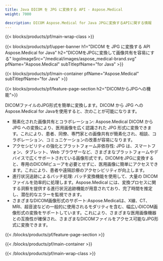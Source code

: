 ```yaml
---
title: Java DICOM を JPG に変換する API - Aspose.Medical
weight: 7000

description: DICOM Aspose.Medical for Java JPGに変換するAPIに関する情報
---
```


{{< blocks/products/pf/main-wrap-class >}}

{{< blocks/products/pf/upper-banner h1="DICOM を JPG に変換する API Aspose.Medical for Java" h2="DICOMをJPGに変換して画像共有を容易にする" logoImageSrc="/medical/images/aspose_medical-brand.svg" pfName="Aspose.Medical" subTitlepfName="for Java" >}}

{{< blocks/products/pf/main-container pfName="Aspose.Medical" subTitlepfName="for Java" >}}

{{< blocks/products/pf/feature-page-section h2="DICOMからJPGへの機能">}}

<p>DICOMファイルのJPG形式を簡単に変換します。DICOM から JPG へのAspose.Medical for Javaを使用すると、次のことが可能になります。</p>

<ul>
<li>簡素化された画像共有とコラボレーション: Aspose.Medical DICOM から JPG への変換により、医用画像を広く認識された JPG 形式に変換できます。これにより、患者、同僚、専門家との画像共有が簡素化され、相談、コラボレーション、コミュニケーションの改善が容易になります。</li>
<li>アクセシビリティの強化とプラットフォーム非依存性: JPG は、スマートフォン、タブレット、Web ブラウザーなど、さまざまなプラットフォームやデバイスで広くサポートされている画像形式です。DICOMをJPGに変換すると、専用のDICOMビューアを必要とせずに、医用画像に簡単にアクセスできます。これにより、患者や遠隔診療のアクセシビリティが向上します。</li>
<li>進行状況追跡によるバッチ処理: バッチ変換機能を使用して、大量の DICOM ファイルを効率的に処理します。Aspose.Medical には、変換プロセスに関する洞察を提供する進行状況追跡機能が用意されており、完了時間を推定し、潜在的なエラーを監視できます。</li>
<li>さまざまなDICOM画像形式のサポート:Aspose.Medicalは、X線、CT、MRI、超音波などの一般的に使用されるモダリティを含む、幅広いDICOM画像形式の変換をサポートしています。これにより、さまざまな医用画像機器との互換性が確保され、さまざまなDICOMファイルをアクセス可能なJPG形式に変換できます。</li>
</ul>

{{< /blocks/products/pf/feature-page-section >}}

{{< /blocks/products/pf/main-container >}}

{{< /blocks/products/pf/main-wrap-class >}}